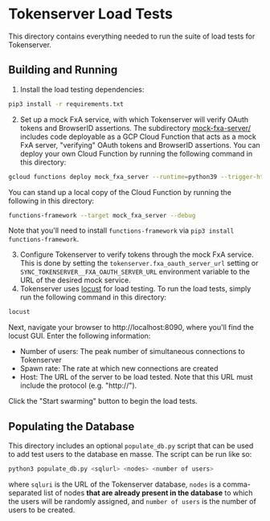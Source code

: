 # Tokenserver Load Tests

This directory contains everything needed to run the suite of load tests for Tokenserver.

## Building and Running
1. Install the load testing dependencies:
```sh
pip3 install -r requirements.txt
```
2. Set up a mock FxA service, with which Tokenserver will verify OAuth tokens and BrowserID assertions. The subdirectory [mock-fxa-server/](./mock-fxa-server) includes code deployable as a GCP Cloud Function that acts as a mock FxA server, "verifying" OAuth tokens and BrowserID assertions. You can deploy your own Cloud Function by running the following command in this directory:
```sh
gcloud functions deploy mock_fxa_server --runtime=python39 --trigger-http --source=mock-fxa-server
```
You can stand up a local copy of the Cloud Function by running the following in this directory:
```sh
functions-framework --target mock_fxa_server --debug
```
Note that you'll need to install `functions-framework` via `pip3 install functions-framework`.

3. Configure Tokenserver to verify tokens through the mock FxA service. This is done by setting the `tokenserver.fxa_oauth_server_url` setting or `SYNC_TOKENSERVER__FXA_OAUTH_SERVER_URL` environment variable to the URL of the desired mock service.
4. Tokenserver uses [locust](https://locust.io/) for load testing. To run the load tests, simply run the following command in this directory:
```sh
locust
```
Next, navigate your browser to http://localhost:8090, where you'll find the locust GUI. Enter the following information:
* Number of users: The peak number of simultaneous connections to Tokenserver
* Spawn rate: The rate at which new connections are created
* Host: The URL of the server to be load tested. Note that this URL must include the protocol (e.g. "http://").

Click the "Start swarming" button to begin the load tests.

## Populating the Database
This directory includes an optional `populate_db.py` script that can be used to add test users to the database en masse. The script can be run like so:
```sh
python3 populate_db.py <sqlurl> <nodes> <number of users>
```
where `sqluri` is the URL of the Tokenserver database, `nodes` is a comma-separated list of nodes **that are already present in the database** to which the users will be randomly assigned, and `number of users` is the number of users to be created. 
